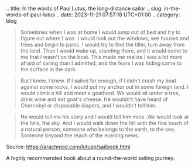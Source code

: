 .. title: In the words of Paul Lutus, the long-distance sailor
.. slug: in-the-words-of-paul-lutus
.. date: 2023-11-21 07:57:18 UTC+01:00
.. category: blog

> Sometimes when I was at home I would jump out of bed and try to figure out where I was.
> I would look out the windows, see houses and trees and begin to panic.
> I would try to find the tiller, turn away from the land.
> Then I would wake up, standing there, and it would come to me that I wasn't on the boat.
> This made me realize I was a lot more afraid of sailing than I admitted, and the fears I was hiding came to the surface in the dark.

> But I knew, I knew. If I sailed far enough, if I didn't crash my boat against some rocks, I would put my anchor out in some foreign land.
> I would climb a hill and meet a goatherd.
> We would sit under a tree, drink wine and eat goat's cheese.
> He wouldn't have heard of Chernobyl or disposable diapers, and I wouldn't tell him.

> He would tell me his story and I would tell him mine.
> We would look at the hills, the sky.
> And I would walk down the hill with the fine touch of a natural person, someone who belongs to the earth, to the sea.
> Someone beyond the reach of the evening news.

Source: https://arachnoid.com/lutusp/sailbook.html

A highly recommended book about a round-the-world sailing journey.
